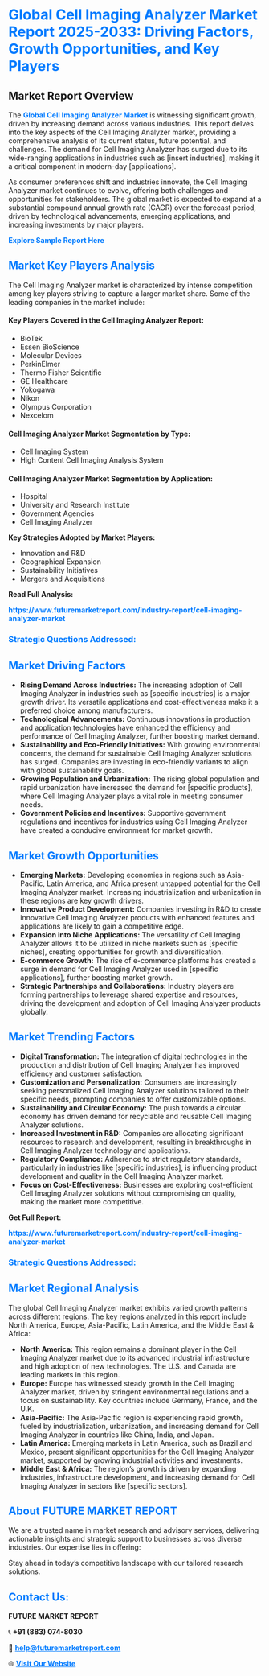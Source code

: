 <h1 style="color: #007BFF;">Global Cell Imaging Analyzer Market Report 2025-2033: Driving Factors, Growth Opportunities, and Key Players</h1>

<section id="overview">
<h2>Market Report Overview</h2>
<p>The <a href="https://www.futuremarketreport.com/industry-report/cell-imaging-analyzer-market" style="color: #007BFF; text-decoration: none;"><strong>Global Cell Imaging Analyzer Market</strong></a> is witnessing significant growth, driven by increasing demand across various industries. This report delves into the key aspects of the Cell Imaging Analyzer market, providing a comprehensive analysis of its current status, future potential, and challenges. The demand for Cell Imaging Analyzer has surged due to its wide-ranging applications in industries such as [insert industries], making it a critical component in modern-day [applications].</p>
<p>As consumer preferences shift and industries innovate, the Cell Imaging Analyzer market continues to evolve, offering both challenges and opportunities for stakeholders. The global market is expected to expand at a substantial compound annual growth rate (CAGR) over the forecast period, driven by technological advancements, emerging applications, and increasing investments by major players.</p>
</section>

<section id="overview">
<p><a href="https://www.futuremarketreport.com/request-sample/reportId=122058" style="color: #007BFF; text-decoration: none;"><strong>Explore Sample Report Here</strong></a></p>
</section>

<section id="key-players">
<h2 style="color: #007BFF;">Market Key Players Analysis</h2>
<p>The Cell Imaging Analyzer market is characterized by intense competition among key players striving to capture a larger market share. Some of the leading companies in the market include:</p>
<h4>Key Players Covered in the Cell Imaging Analyzer Report:</h4>
<ul><li>BioTek</li><li>Essen BioScience</li><li>Molecular Devices</li><li>PerkinElmer</li><li>Thermo Fisher Scientific</li><li>GE Healthcare</li><li>Yokogawa</li><li>Nikon</li><li>Olympus Corporation</li><li>Nexcelom</li></ul>
<h4>Cell Imaging Analyzer Market Segmentation by Type:</h4>
<ul><li>Cell Imaging System</li><li>High Content Cell Imaging Analysis System</li></ul>

<h4>Cell Imaging Analyzer Market Segmentation by Application:</h4>
<ul><li>Hospital</li><li>University and Research Institute</li><li>Government Agencies</li><li>Cell Imaging Analyzer</li></ul>
<p><strong>Key Strategies Adopted by Market Players:</strong></p>
<ul>
<li>Innovation and R&D</li>
<li>Geographical Expansion</li>
<li>Sustainability Initiatives</li>
<li>Mergers and Acquisitions</li>
</ul>
</section>

<section>
<p><strong>Read Full Analysis: </strong></p><a href="https://www.futuremarketreport.com/industry-report/cell-imaging-analyzer-market" style="color: #007BFF; text-decoration: none;"><strong>https://www.futuremarketreport.com/industry-report/cell-imaging-analyzer-market</strong></a>
<h3 style="color: #007BFF;">Strategic Questions Addressed:</h3>
</section>

<section id="driving-factors">
<h2 style="color: #007BFF;">Market Driving Factors</h2>
<ul>
<li><strong>Rising Demand Across Industries:</strong> The increasing adoption of Cell Imaging Analyzer in industries such as [specific industries] is a major growth driver. Its versatile applications and cost-effectiveness make it a preferred choice among manufacturers.</li>
<li><strong>Technological Advancements:</strong> Continuous innovations in production and application technologies have enhanced the efficiency and performance of Cell Imaging Analyzer, further boosting market demand.</li>
<li><strong>Sustainability and Eco-Friendly Initiatives:</strong> With growing environmental concerns, the demand for sustainable Cell Imaging Analyzer solutions has surged. Companies are investing in eco-friendly variants to align with global sustainability goals.</li>
<li><strong>Growing Population and Urbanization:</strong> The rising global population and rapid urbanization have increased the demand for [specific products], where Cell Imaging Analyzer plays a vital role in meeting consumer needs.</li>
<li><strong>Government Policies and Incentives:</strong> Supportive government regulations and incentives for industries using Cell Imaging Analyzer have created a conducive environment for market growth.</li>
</ul>
</section>

<section id="growth-opportunities">
<h2 style="color: #007BFF;">Market Growth Opportunities</h2>
<ul>
<li><strong>Emerging Markets:</strong> Developing economies in regions such as Asia-Pacific, Latin America, and Africa present untapped potential for the Cell Imaging Analyzer market. Increasing industrialization and urbanization in these regions are key growth drivers.</li>
<li><strong>Innovative Product Development:</strong> Companies investing in R&D to create innovative Cell Imaging Analyzer products with enhanced features and applications are likely to gain a competitive edge.</li>
<li><strong>Expansion into Niche Applications:</strong> The versatility of Cell Imaging Analyzer allows it to be utilized in niche markets such as [specific niches], creating opportunities for growth and diversification.</li>
<li><strong>E-commerce Growth:</strong> The rise of e-commerce platforms has created a surge in demand for Cell Imaging Analyzer used in [specific applications], further boosting market growth.</li>
<li><strong>Strategic Partnerships and Collaborations:</strong> Industry players are forming partnerships to leverage shared expertise and resources, driving the development and adoption of Cell Imaging Analyzer products globally.</li>
</ul>
</section>

<section id="trending-factors">
<h2 style="color: #007BFF;">Market Trending Factors</h2>
<ul>
<li><strong>Digital Transformation:</strong> The integration of digital technologies in the production and distribution of Cell Imaging Analyzer has improved efficiency and customer satisfaction.</li>
<li><strong>Customization and Personalization:</strong> Consumers are increasingly seeking personalized Cell Imaging Analyzer solutions tailored to their specific needs, prompting companies to offer customizable options.</li>
<li><strong>Sustainability and Circular Economy:</strong> The push towards a circular economy has driven demand for recyclable and reusable Cell Imaging Analyzer solutions.</li>
<li><strong>Increased Investment in R&D:</strong> Companies are allocating significant resources to research and development, resulting in breakthroughs in Cell Imaging Analyzer technology and applications.</li>
<li><strong>Regulatory Compliance:</strong> Adherence to strict regulatory standards, particularly in industries like [specific industries], is influencing product development and quality in the Cell Imaging Analyzer market.</li>
<li><strong>Focus on Cost-Effectiveness:</strong> Businesses are exploring cost-efficient Cell Imaging Analyzer solutions without compromising on quality, making the market more competitive.</li>
</ul>
</section>

<section>
<p><strong>Get Full Report: </strong></p><a href="https://www.futuremarketreport.com/industry-report/cell-imaging-analyzer-market" style="color: #007BFF; text-decoration: none;"><strong>https://www.futuremarketreport.com/industry-report/cell-imaging-analyzer-market</strong></a>
<h3 style="color: #007BFF;">Strategic Questions Addressed:</h3>
</section>


<section id="regional-analysis">
<h2 style="color: #007BFF;">Market Regional Analysis</h2>
<p>The global Cell Imaging Analyzer market exhibits varied growth patterns across different regions. The key regions analyzed in this report include North America, Europe, Asia-Pacific, Latin America, and the Middle East & Africa:</p>
<ul>
<li><strong>North America:</strong> This region remains a dominant player in the Cell Imaging Analyzer market due to its advanced industrial infrastructure and high adoption of new technologies. The U.S. and Canada are leading markets in this region.</li>
<li><strong>Europe:</strong> Europe has witnessed steady growth in the Cell Imaging Analyzer market, driven by stringent environmental regulations and a focus on sustainability. Key countries include Germany, France, and the U.K.</li>
<li><strong>Asia-Pacific:</strong> The Asia-Pacific region is experiencing rapid growth, fueled by industrialization, urbanization, and increasing demand for Cell Imaging Analyzer in countries like China, India, and Japan.</li>
<li><strong>Latin America:</strong> Emerging markets in Latin America, such as Brazil and Mexico, present significant opportunities for the Cell Imaging Analyzer market, supported by growing industrial activities and investments.</li>
<li><strong>Middle East & Africa:</strong> The region’s growth is driven by expanding industries, infrastructure development, and increasing demand for Cell Imaging Analyzer in sectors like [specific sectors].</li>
</ul>
</section>

<footer>
<h2 style="color: #007BFF;">About FUTURE MARKET REPORT</h2>
<p>We are a trusted name in market research and advisory services, delivering actionable insights and strategic support to businesses across diverse industries. Our expertise lies in offering:</p>

<p>Stay ahead in today’s competitive landscape with our tailored research solutions.</p>

<h2 style="color: #007BFF;">Contact Us:</h2>
<p><strong>FUTURE MARKET REPORT</strong></p>
<p>📞 <strong>+91 (883) 074-8030</strong></p>
<p>📧 <strong><a href="mailto:help@futuremarketreport.com" style="color: #007BFF;">help@futuremarketreport.com</a></strong></p>
<p>🌐 <strong><a href="https://www.futuremarketreport.com/" style="color: #007BFF;">Visit Our Website</a></strong></p>
</footer>
